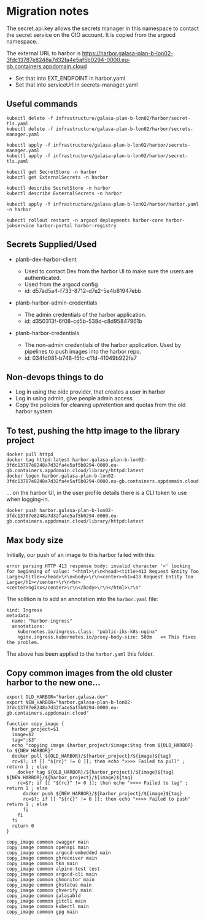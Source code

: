 # Migration notes

The secret.api.key allows the secrets manager in this namespace to contact the secret service
on the CIO account. It is copied from the argocd namespace.

The external URL to harbor is https://harbor.galasa-plan-b-lon02-3fdc13787e8248a7d32fa4e5af5b0294-0000.eu-gb.containers.appdomain.cloud

- Set that into EXT_ENDPOINT in harbor.yaml
- Set that into serviceUrl in secrets-manager.yaml


## Useful commands
```
kubectl delete -f infrastructure/galasa-plan-b-lon02/harbor/secret-tls.yaml
kubectl delete -f infrastructure/galasa-plan-b-lon02/harbor/secrets-manager.yaml

kubectl apply -f infrastructure/galasa-plan-b-lon02/harbor/secrets-manager.yaml
kubectl apply -f infrastructure/galasa-plan-b-lon02/harbor/secret-tls.yaml

kubectl get SecretStore -n harbor   
kubectl get ExternalSecrets -n harbor

kubectl describe SecretStore -n harbor   
kubectl describe ExternalSecrets -n harbor  
```

```
kubectl apply -f infrastructure/galasa-plan-b-lon02/harbor/harbor.yaml -n harbor 

kubectl rollout restart -n argocd deployments harbor-core harbor-jobservice harbor-portal harbor-registry
```

## Secrets Supplied/Used

- planb-dex-harbor-client 
  - Used to contact Dex from the harbor UI to make sure the users are authenticated.
  - Used from the argocd config
  - id: d57ad5a4-f733-8712-d7e2-5e4b81947ebb

- planb-harbor-admin-credentials 
  - The admin credentials of the harbor application.
  - id: d350313f-6f08-cd5b-538d-c8d95847961b

- planb-harbor-credentials 
  - The non-admin credentials of the harbor application. Used by pipelines to push images into the harbor repo.
  - id: 034fd081-b748-f5fc-c11d-41049b922fa7

## Non-devops things to do
- Log in using the oidc provider, that creates a user in harbor
- Log in using admin, give people admin access
- Copy the policies for cleaning up/retention and quotas from the old harbor system

## To test, pushing the http image to the library project
```
docker pull httpd
docker tag httpd:latest harbor.galasa-plan-b-lon02-3fdc13787e8248a7d32fa4e5af5b0294-0000.eu-gb.containers.appdomain.cloud/library/httpd:latest
docker logon harbor.galasa-plan-b-lon02-3fdc13787e8248a7d32fa4e5af5b0294-0000.eu-gb.containers.appdomain.cloud
```
... on the harbor UI, in the user profile details there is a CLI token to use when logging-in.
```
docker push harbor.galasa-plan-b-lon02-3fdc13787e8248a7d32fa4e5af5b0294-0000.eu-gb.containers.appdomain.cloud/library/httpd:latest
```

## Max body size
Initially, our push of an image to this harbor failed with this:
```
error parsing HTTP 413 response body: invalid character '<' looking for beginning of value: "<html>\r\n<head><title>413 Request Entity Too Large</title></head>\r\n<body>\r\n<center><h1>413 Request Entity Too Large</h1></center>\r\n<hr><center>nginx</center>\r\n</body>\r\n</html>\r\n"
```
The solition is to add an annotation into the `harbor.yaml` file:
```
kind: Ingress
metadata:
  name: "harbor-ingress"
  annotations:
    kubernetes.io/ingress.class: "public-iks-k8s-nginx"
    nginx.ingress.kubernetes.io/proxy-body-size: 500m   << This fixes the problem.
```

The above has been applied to the `harbor.yaml` this folder.

## Copy common images from the old cluster harbor to the new one...
```
export OLD_HARBOR="harbor.galasa.dev"
export NEW_HARBOR="harbor.galasa-plan-b-lon02-3fdc13787e8248a7d32fa4e5af5b0294-0000.eu-gb.containers.appdomain.cloud"

function copy_image {
  harbor_project=$1
  image=$2
  tag=":$3"
  echo "copying image $harbor_project/$image:$tag from ${OLD_HARBOR} to ${NEW_HARBOR}"
  docker pull ${OLD_HARBOR}/${harbor_project}/${image}${tag}
  rc=$?; if [[ "${rc}" != 0 ]]; then echo ">>>> Failed to pull" ; return 1 ; else
    docker tag ${OLD_HARBOR}/${harbor_project}/${image}${tag} ${NEW_HARBOR}/${harbor_project}/${image}${tag}
    rc=$?; if [[ "${rc}" != 0 ]]; then echo ">>>> Failed to tag" ; return 1 ; else
      docker push ${NEW_HARBOR}/${harbor_project}/${image}${tag}
      rc=$?; if [[ "${rc}" != 0 ]]; then echo ">>>> Failed to push" return 1 ; else
      fi
    fi
  fi
  return 0
}

copy_image common swagger main
copy_image common openapi main
copy_image common argocd-embedded main
copy_image common ghreceiver main
copy_image common tkn main
copy_image common alpine-test test
copy_image common argocd-cli main
copy_image common ghmonitor main
copy_image common ghstatus main
copy_image common ghverify main
copy_image common galasabld 
copy_image common gitcli main
copy_image common kubectl main
copy_image common gpg main
```